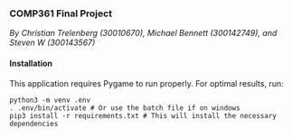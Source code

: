 ### COMP361 Final Project

*By Christian Trelenberg (30010670), Michael Bennett (300142749), and Steven W (300143567)*

#### Installation

This application requires Pygame to run properly. For optimal results, run:

```
python3 -m venv .env
. .env/bin/activate # Or use the batch file if on windows
pip3 install -r requirements.txt # This will install the necessary dependencies
```
